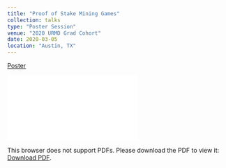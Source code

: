 ```yaml
---
title: "Proof of Stake Mining Games"
collection: talks
type: "Poster Session"
venue: "2020 URMD Grad Cohort"
date: 2020-03-05
location: "Austin, TX"
---
```


<a href="/files/posters/fw-2020-b-poster.pdf">Poster</a>

<object data="/files/posters/fw-2020-b-poster.pdf" type="application/pdf" width="25px" height="25px">
    <embed src="/files/posters/fw-2020-b-poster.pdf" type="application/pdf">
        <p>This browser does not support PDFs. Please download the PDF to view it: <a href="/files/posters/fw-2020-b-poster">Download PDF</a>.</p>
    </embed>
</object>
